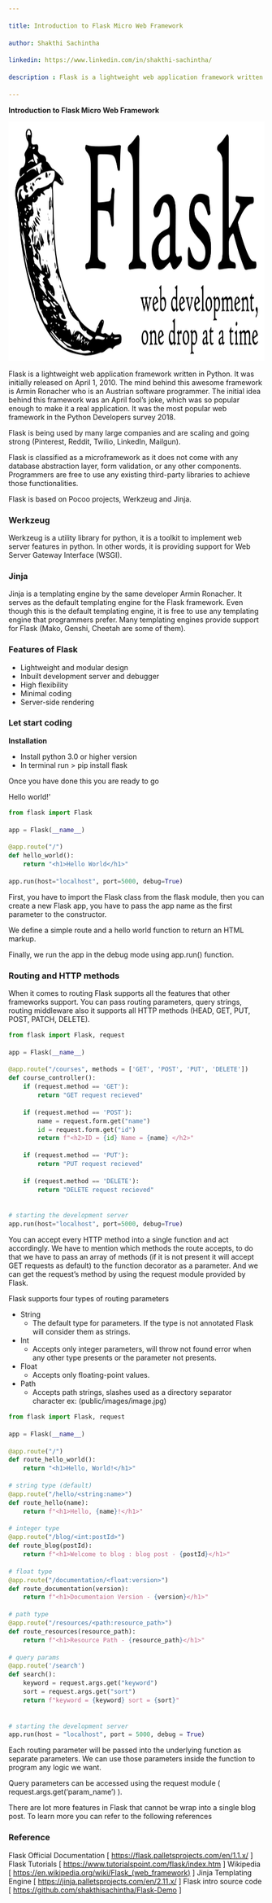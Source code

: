 ```yaml
---

title: Introduction to Flask Micro Web Framework

author: Shakthi Sachintha

linkedin: https://www.linkedin.com/in/shakthi-sachintha/

description : Flask is a lightweight web application framework written in Python. It was initially released on April 1, 2010. The mind behind this awesome framework is Armin Ronacher who is an Austrian software programmer. The initial idea behind this framework was an April fool’s joke, which was so popular enough to make it a real application. It was the most popular web framework in the Python Developers survey 2018.

---
```


**Introduction to Flask Micro Web Framework**

<img src="/img/ss_1_2021_03_19.png" height="470 " width="1200 " />

Flask is a lightweight web application framework written in Python. It was initially released on April 1, 2010. The mind behind this awesome framework is Armin Ronacher who is an Austrian software programmer. The initial idea behind this framework was an April fool’s joke, which was so popular enough to make it a real application. It was the most popular web framework in the Python Developers survey 2018.

Flask is being used by many large companies and are scaling and going strong (Pinterest, Reddit, Twilio, LinkedIn, Mailgun).

Flask is classified as a microframework as it does not come with any database abstraction layer, form validation, or any other components. Programmers are free to use any existing third-party libraries to achieve those functionalities.

Flask is based on Pocoo projects, Werkzeug and Jinja.

### **Werkzeug**

Werkzeug is a utility library for python, it is a toolkit to implement web server features in python. In other words, it is providing support for Web Server Gateway Interface (WSGI).

### **Jinja**

Jinja is a templating engine by the same developer Armin Ronacher. It serves as the default templating engine for the Flask framework. Even though this is the default templating engine, it is free to use any templating engine that programmers prefer. Many templating engines provide support for Flask (Mako, Genshi, Cheetah are some of them).

### **Features of Flask**

- Lightweight and modular design
- Inbuilt development server and debugger
- High flexibility
- Minimal coding
- Server-side rendering

### **Let start coding**

**Installation**

- Install python 3.0 or higher version
- In terminal run > pip install flask

Once you have done this you are ready to go

Hello world!'

```py
from flask import Flask

app = Flask(__name__)

@app.route("/")
def hello_world():
    return "<h1>Hello World</h1>"

app.run(host="localhost", port=5000, debug=True)
```

First, you have to import the Flask class from the flask module, then you can create a new Flask app, you have to pass the app name as the first parameter to the constructor. 

We define a simple route and a hello world function to return an HTML markup.

Finally, we run the app in the debug mode using app.run() function.

### **Routing and HTTP methods**

When it comes to routing Flask supports all the features that other frameworks support. You can pass routing parameters, query strings, routing middleware also it supports all HTTP methods (HEAD, GET, PUT, POST, PATCH, DELETE). 

```py
from flask import Flask, request

app = Flask(__name__)

@app.route("/courses", methods = ['GET', 'POST', 'PUT', 'DELETE'])
def course_controller():
    if (request.method == 'GET'):
        return "GET request recieved"

    if (request.method == 'POST'):
        name = request.form.get("name")
        id = request.form.get("id")
        return f"<h2>ID = {id} Name = {name} </h2>"

    if (request.method == 'PUT'):
        return "PUT request recieved"

    if (request.method == 'DELETE'):
        return "DELETE request recieved"


# starting the development server
app.run(host="localhost", port=5000, debug=True)
```

You can accept every HTTP method into a single function and act accordingly. We have to mention which methods the route accepts, to do that we have to pass an array of methods (if it is not present it will accept GET requests as default) to the function decorator as a parameter.  And we can get the request’s method by using the request module provided by Flask.

Flask supports four types of routing parameters
- String
    - The default type for parameters. If the type is not annotated Flask will consider them as strings.
- Int
    - Accepts only integer parameters, will throw not found error when any other type presents or the parameter not presents.
- Float
    - Accepts only floating-point values.
- Path
    - Accepts path strings, slashes used as a directory separator character
ex: (public/images/image.jpg)

```py
from flask import Flask, request

app = Flask(__name__)

@app.route("/")
def route_hello_world():
    return "<h1>Hello, World!</h1>"

# string type (default)
@app.route("/hello/<string:name>")
def route_hello(name):
    return f"<h1>Hello, {name}!</h1>" 

# integer type
@app.route("/blog/<int:postId>")
def route_blog(postId):
    return f"<h1>Welcome to blog : blog post - {postId}</h1>"

# float type
@app.route("/documentation/<float:version>")
def route_documentation(version):
    return f"<h1>Documentaion Version - {version}</h1>"

# path type
@app.route("/resources/<path:resource_path>")
def route_resources(resource_path):
    return f"<h1>Resource Path - {resource_path}</h1>"

# query params
@app.route('/search')
def search():
    keyword = request.args.get("keyword")
    sort = request.args.get("sort")
    return f"keyword = {keyword} sort = {sort}"


# starting the development server
app.run(host = "localhost", port = 5000, debug = True)
```

Each routing parameter will be passed into the underlying function as separate parameters. We can use those parameters inside the function to program any logic we want.

Query parameters can be accessed using the request module ( request.args.get(‘param_name’) ).

There are lot more features in Flask that cannot be wrap into a single blog post. To learn more you can refer to the following references

### **Reference**

Flask Official Documentation [ https://flask.palletsprojects.com/en/1.1.x/ ]
Flask Tutorials [ https://www.tutorialspoint.com/flask/index.htm ]
Wikipedia [ https://en.wikipedia.org/wiki/Flask_(web_framework) ]
Jinja Templating Engine [ https://jinja.palletsprojects.com/en/2.11.x/ ]
Flask intro source code [ https://github.com/shakthisachintha/Flask-Demo ]


